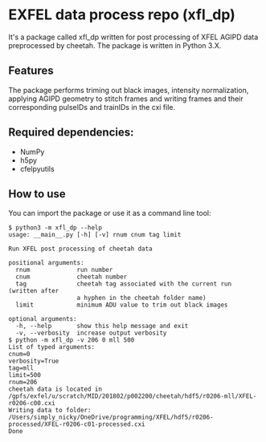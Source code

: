 # EXFEL data process repo (xfl_dp)

It's a package called xfl_dp written for post processing of XFEL AGIPD data preprocessed by cheetah. The package is written in Python 3.X.

## Features

The package performs triming out black images, intensity normalization, applying AGIPD geometry to stitch frames and writing frames and their corresponding pulseIDs and trainIDs in the cxi file.

## Required dependencies:

- NumPy
- h5py
- cfelpyutils

## How to use

You can import the package or use it as a command line tool:

```
$ python3 -m xfl_dp --help
usage: __main__.py [-h] [-v] rnum cnum tag limit

Run XFEL post processing of cheetah data

positional arguments:
  rnum             run number
  cnum             cheetah number
  tag              cheetah tag associated with the current run (written after
                   a hyphen in the cheetah folder name)
  limit            minimum ADU value to trim out black images

optional arguments:
  -h, --help       show this help message and exit
  -v, --verbosity  increase output verbosity
$ python -m xfl_dp -v 206 0 mll 500
List of typed arguments:
cnum=0
verbosity=True
tag=mll
limit=500
rnum=206
cheetah data is located in /gpfs/exfel/u/scratch/MID/201802/p002200/cheetah/hdf5/r0206-mll/XFEL-r0206-c00.cxi
Writing data to folder: /Users/simply_nicky/OneDrive/programming/XFEL/hdf5/r0206-processed/XFEL-r0206-c01-processed.cxi
Done
```